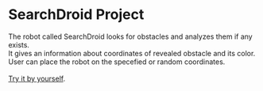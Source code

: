 # SearchDroid Project

The robot called SearchDroid looks for obstacles and analyzes them if any exists.<br>
It gives an information about coordinates of revealed obstacle and its color.<br>
User can place the robot on the specefied or random coordinates.<br><br>
<a href="http://pechenoha.github.io/SearchDroid/">Try it by yourself</a>.
